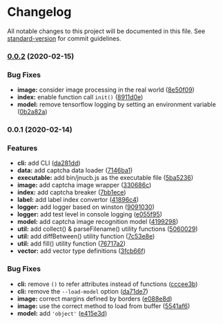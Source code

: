 # Changelog

All notable changes to this project will be documented in this file. See [standard-version](https://github.com/conventional-changelog/standard-version) for commit guidelines.

### [0.0.2](https://github.com/azxj/jnu-jwxt-captcha-breaker/compare/v0.0.1...v0.0.2) (2020-02-15)

### Bug Fixes

- **image:** consider image processing in the real world ([8e50f09](https://github.com/azxj/jnu-jwxt-captcha-breaker/commit/8e50f098635ec13c41381d6a99ca018f59cad531))
- **index:** enable function call `init()` ([8911d0e](https://github.com/azxj/jnu-jwxt-captcha-breaker/commit/8911d0eec834a239a2ef67ceb69112e0be9d246b))
- **model:** remove tensorflow logging by setting an environment variable ([0b2a82a](https://github.com/azxj/jnu-jwxt-captcha-breaker/commit/0b2a82a387d43353b131429669fc390d8dabef4c))

### 0.0.1 (2020-02-14)

### Features

- **cli:** add CLI ([da281dd](https://github.com/azxj/jnu-jwxt-captcha-breaker/commit/da281dd7c195d6a1c1323ebf0d337339bccb7afc))
- **data:** add captcha data loader ([7146ba1](https://github.com/azxj/jnu-jwxt-captcha-breaker/commit/7146ba1ad7142a46ebdba77391969549b2eeabe6))
- **executable:** add bin/jnucb.js as the executable file ([5ba5236](https://github.com/azxj/jnu-jwxt-captcha-breaker/commit/5ba5236d788960baf9cf5bb665e4c51f583db8f8))
- **image:** add captcha image wrapper ([330686c](https://github.com/azxj/jnu-jwxt-captcha-breaker/commit/330686c9d37c69cdb67f88da0808b6af2cad8ab1))
- **index:** add captcha breaker ([7bb1ece](https://github.com/azxj/jnu-jwxt-captcha-breaker/commit/7bb1ece8ce90549fd677b95cff5220a9ac766c34))
- **label:** add label index convertor ([41896c4](https://github.com/azxj/jnu-jwxt-captcha-breaker/commit/41896c458dfde5e6e4e1ab736e355ffd6548a13a))
- **logger:** add logger based on winston ([9091030](https://github.com/azxj/jnu-jwxt-captcha-breaker/commit/90910309eb763e5421d13c500a8b780688c21fbb))
- **logger:** add test level in console logging ([e055f95](https://github.com/azxj/jnu-jwxt-captcha-breaker/commit/e055f95e7010f53487d480a5c1bc06663bc8213a))
- **model:** add captcha image recognition model ([4199298](https://github.com/azxj/jnu-jwxt-captcha-breaker/commit/41992985474b7707fecae451bb5885b0b78d7aa0))
- **util:** add collect() & parseFilename() utility functions ([5060029](https://github.com/azxj/jnu-jwxt-captcha-breaker/commit/5060029d018d5b78e9e349959a6efa1dd3495a46))
- **util:** add diffBetween() utility function ([7c53e8e](https://github.com/azxj/jnu-jwxt-captcha-breaker/commit/7c53e8e007d6c152417f92efa68e28d09728a1a4))
- **util:** add fill() utility function ([76717a2](https://github.com/azxj/jnu-jwxt-captcha-breaker/commit/76717a24b9ffdf90ee318e6dc8e49539881b9aee))
- **vector:** add vector type definitions ([3fcb66f](https://github.com/azxj/jnu-jwxt-captcha-breaker/commit/3fcb66fa8bf5822e1c4c586b2c37d1850ae9f337))

### Bug Fixes

- **cli:** remove `()` to refer attributes instead of functions ([cccee3b](https://github.com/azxj/jnu-jwxt-captcha-breaker/commit/cccee3ba858f08a3c9dc09f27aa8b4db39da83f7))
- **cli:** remove the `--load-model` option ([da71de7](https://github.com/azxj/jnu-jwxt-captcha-breaker/commit/da71de719d2c48e8cc76a1533ede5768ba6f56b3))
- **image:** correct margins defined by borders ([e088e8d](https://github.com/azxj/jnu-jwxt-captcha-breaker/commit/e088e8d9da809d497daec89ce8a0288e8512a89a))
- **image:** use the correct method to load from buffer ([5541af6](https://github.com/azxj/jnu-jwxt-captcha-breaker/commit/5541af66f52411488ae944b9315e938c9bf92c66))
- **model:** add `'object'` ([e415e3d](https://github.com/azxj/jnu-jwxt-captcha-breaker/commit/e415e3dfb2f63e6a664aa08ce2a46d3f2f28009a))

